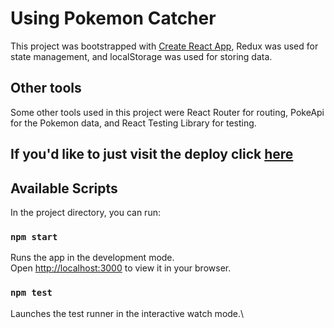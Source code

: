 # Using Pokemon Catcher

This project was bootstrapped with [Create React App](https://github.com/facebook/create-react-app), Redux was used for state management, and localStorage was used for storing data.

## Other tools

Some other tools used in this project were React Router for routing, PokeApi for the Pokemon data, and React Testing Library for testing.

## If you'd like to just visit the deploy click [here](https://pokemon-catcher-pi.vercel.app/)

## Available Scripts

In the project directory, you can run:

### `npm start`

Runs the app in the development mode.\
Open [http://localhost:3000](http://localhost:3000) to view it in your browser.

### `npm test`

Launches the test runner in the interactive watch mode.\
